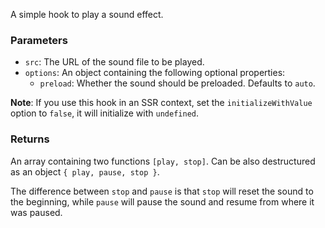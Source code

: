 A simple hook to play a sound effect.

### Parameters

- `src`: The URL of the sound file to be played.
- `options`: An object containing the following optional properties:
  - `preload`: Whether the sound should be preloaded. Defaults to `auto`.

**Note**: If you use this hook in an SSR context, set the `initializeWithValue` option to `false`, it will initialize with `undefined`.

### Returns

An array containing two functions `[play, stop]`. Can be also destructured as an object `{ play, pause, stop }`.

The difference between `stop` and `pause` is that `stop` will reset the sound to the beginning, while `pause` will pause the sound and resume from where it was paused.
